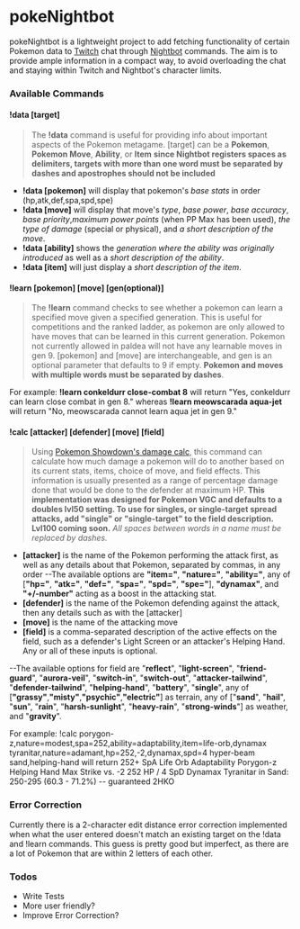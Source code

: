 # pokeNightbot


pokeNightbot is a lightweight project to add fetching functionality of certain Pokemon data to [Twitch](twitch.tv) chat through [Nightbot](nightbot.tv) commands. The aim is to provide ample information in a compact way, to avoid overloading the chat and staying within Twitch and Nightbot's character limits.

### Available Commands
#### !data [target]
>The **!data** command is useful for providing info about important aspects of the Pokemon metagame.
> [target] can be a **Pokemon**, **Pokemon Move**, **Ability**, or **Item**
> **since Nightbot registers spaces as delimiters, targets with more than one word must be separated by dashes and apostrophes should not be included**
- **!data [pokemon]** will display that pokemon's *base stats* in order (hp,atk,def,spa,spd,spe)
- **!data [move]** will display that move's *type*, *base power*, *base accuracy*, *base priority*,*maximum power points* (when PP Max has been used), *the type of damage* (special or physical), and *a short description of the move*.
- **!data [ability]** shows the *generation where the ability was originally introduced* as well as a *short description of the ability*.
- **!data [item]** will just display a *short description of the item*.

#### !learn [pokemon] [move] [gen(optional)]
>The **!learn** command checks to see whether a pokemon can learn a specified move given a specified generation. This is useful for competitions and the ranked ladder, as pokemon are only allowed to have moves that can be learned in this current generation.
>Pokemon not currently allowed in paldea will not have any learnable moves in gen 9.
>[pokemon] and [move] are interchangeable, and gen is an optional parameter that defaults to 9 if empty.
>**Pokemon and moves with multiple words must be separated by dashes**.

For example:
**!learn conkeldurr close-combat 8**
will return "Yes, conkeldurr can learn close combat in gen 8." whereas
**!learn meowscarada aqua-jet**
will return "No, meowscarada cannot learn aqua jet in gen 9."

#### !calc [attacker] [defender] [move] [field]
>Using [Pokemon Showdown's damage calc](https://calc.pokemonshowdown.com/), this command can calculate how much damage a pokemon will do to another based on its current stats, items, choice of move, and field effects. This information is usually presented as a range of percentage damage done that would be done to the defender at maximum HP.
>**This implementation was designed for Pokemon VGC and defaults to a doubles lvl50 setting. To use for singles, or single-target spread attacks, add "single" or "single-target" to the field description. Lvl100 coming soon.**
>*All spaces between words in a name must be replaced by dashes.*
- **[attacker]** is the name of the Pokemon performing the attack first, as well as any details about that Pokemon, separated by commas, in any order
--The available options are **"item="**, **"nature="**, **"ability="**, any of [**"hp="**, **"atk="**, **"def="**, **"spa="**, **"spd="**, **"spe="**], **"dynamax"**, and **"+/-number"** acting as a boost in the attacking stat.
- **[defender]** is the name of the Pokemon defending against the attack, then any details such as with the [attacker]
- **[move]** is the name of the attacking move
- **[field]** is a comma-separated description of the active effects on the field, such as a defender's Light Screen or an attacker's Helping Hand. Any or all of these inputs is optional.

--The available options for field are "**reflect**", "**light-screen**", "**friend-guard**", "**aurora-veil**", "**switch-in**", "**switch-out**", "**attacker-tailwind**", "**defender-tailwind**", "**helping-hand**", "**battery**", "**single**", any of [**"grassy"**,**"misty"**,**"psychic"**,**"electric"**] as terrain, any of ["**sand**", "**hail**", "**sun**", "**rain**", "**harsh-sunlight**", "**heavy-rain**", "**strong-winds**"] as weather, and "**gravity**".

For example:
!calc porygon-z,nature=modest,spa=252,ability=adaptability,item=life-orb,dynamax tyranitar,nature=adamant,hp=252,-2,dynamax,spd=4 hyper-beam sand,helping-hand
will return
252+ SpA Life Orb Adaptability Porygon-z Helping Hand Max Strike vs. -2 252 HP / 4 SpD Dynamax Tyranitar in Sand: 250-295 (60.3 - 71.2%) -- guaranteed 2HKO

### Error Correction
Currently there is a 2-character edit distance error correction implemented when what the user entered doesn't match an existing target on the !data and !learn commands. This guess is pretty good but imperfect, as there are a lot of Pokemon that are within 2 letters of each other.

### Todos

 - Write Tests
 - More user friendly?
 - Improve Error Correction?
